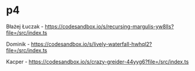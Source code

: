 # p4
Błażej Łuczak - https://codesandbox.io/s/recursing-margulis-yw8lls?file=/src/index.ts

Dominik - https://codesandbox.io/s/lively-waterfall-hwhql2?file=/src/index.ts

Kacper - https://codesandbox.io/s/crazy-greider-44yyg6?file=/src/index.ts
